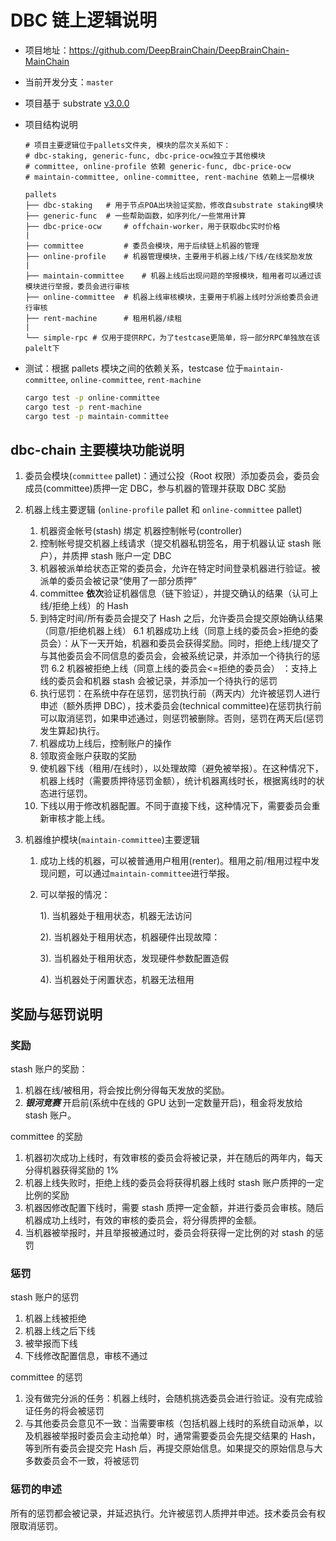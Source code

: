# DBC 链上逻辑说明

- 项目地址：https://github.com/DeepBrainChain/DeepBrainChain-MainChain
- 当前开发分支：`master`
- 项目基于 substrate [v3.0.0](https://github.com/paritytech/substrate/releases/tag/v3.0.0)

- 项目结构说明

  ```
  # 项目主要逻辑位于pallets文件夹, 模块的层次关系如下：
  # dbc-staking, generic-func, dbc-price-ocw独立于其他模块
  # committee, online-profile 依赖 generic-func, dbc-price-ocw
  # maintain-committee, online-committee, rent-machine 依赖上一层模块

  pallets
  ├── dbc-staking 	# 用于节点POA出块验证奖励，修改自substrate staking模块
  ├── generic-func 	# 一些帮助函数，如序列化/一些常用计算
  ├── dbc-price-ocw 	# offchain-worker，用于获取dbc实时价格
  |
  ├── committee 		# 委员会模块，用于后续链上机器的管理
  ├── online-profile 	# 机器管理模块，主要用于机器上线/下线/在线奖励发放
  |
  ├── maintain-committee 	# 机器上线后出现问题的举报模块，租用者可以通过该模块进行举报，委员会进行审核
  ├── online-committee 	# 机器上线审核模块，主要用于机器上线时分派给委员会进行审核
  ├── rent-machine 		# 租用机器/续租
  |
  └── simple-rpc # 仅用于提供RPC，为了testcase更简单，将一部分RPC单独放在该palelt下
  ```

- 测试：根据 pallets 模块之间的依赖关系，testcase 位于`maintain-committee`, `online-committee`, `rent-machine`

  ```bash
  cargo test -p online-committee
  cargo test -p rent-machine
  cargo test -p maintain-committee
  ```

## dbc-chain 主要模块功能说明

1. 委员会模块(`committee` pallet)：通过公投（Root 权限）添加委员会，委员会成员(committee)质押一定 DBC，参与机器的管理并获取 DBC 奖励

2. 机器上线主要逻辑 (`online-profile` pallet 和 `online-committee` pallet)
   1. 机器资金帐号(stash) 绑定 机器控制帐号(controller)
   2. 控制帐号提交机器上线请求（提交机器私钥签名，用于机器认证 stash 账户），并质押 stash 账户一定 DBC
   3. 机器被派单给状态正常的委员会，允许在特定时间登录机器进行验证。被派单的委员会被记录“使用了一部分质押”
   4. committee **依次**验证机器信息（链下验证），并提交确认的结果（认可上线/拒绝上线）的 Hash
   5. 到特定时间/所有委员会提交了 Hash 之后，允许委员会提交原始确认结果（同意/拒绝机器上线）
      6.1 机器成功上线（同意上线的委员会>拒绝的委员会）：从下一天开始，机器和委员会获得奖励。同时，拒绝上线/提交了与其他委员会不同信息的委员会，会被系统记录，并添加一个待执行的惩罚
      6.2 机器被拒绝上线（同意上线的委员会<=拒绝的委员会） ：支持上线的委员会和机器 stash 会被记录，并添加一个待执行的惩罚
   6. 执行惩罚：在系统中存在惩罚，惩罚执行前（两天内）允许被惩罚人进行申述（额外质押 DBC），技术委员会(technical committee)在惩罚执行前可以取消惩罚，如果申述通过，则惩罚被删除。否则，惩罚在两天后(惩罚发生算起)执行。
   7. 机器成功上线后，控制账户的操作
   8. 领取资金账户获取的奖励
   9. 使机器下线（租用/在线时），以处理故障（避免被举报）。在这种情况下，机器上线时（需要质押待惩罚金额），统计机器离线时长，根据离线时的状态进行惩罚。
   10. 下线以用于修改机器配置。不同于直接下线，这种情况下，需要委员会重新审核才能上线。
3. 机器维护模块(`maintain-committee`)主要逻辑

   1. 成功上线的机器，可以被普通用户租用(renter)。租用之前/租用过程中发现问题，可以通过`maintain-committee`进行举报。

   2. 可以举报的情况：

      1). 当机器处于租用状态，机器无法访问

      2). 当机器处于租用状态，机器硬件出现故障：

      3). 当机器处于租用状态，发现硬件参数配置造假

      4). 当机器处于闲置状态，机器无法租用

## 奖励与惩罚说明

### 奖励

stash 账户的奖励：

1. 机器在线/被租用，将会按比例分得每天发放的奖励。
2. **_银河竞赛_** 开启前(系统中在线的 GPU 达到一定数量开启)，租金将发放给 stash 账户。

committee 的奖励

1. 机器初次成功上线时，有效审核的委员会将被记录，并在随后的两年内，每天分得机器获得奖励的 1%
2. 机器上线失败时，拒绝上线的委员会将获得机器上线时 stash 账户质押的一定比例的奖励
3. 机器因修改配置下线时，需要 stash 质押一定金额，并进行委员会审核。随后机器成功上线时，有效的审核的委员会，将分得质押的金额。
4. 当机器被举报时，并且举报被通过时，委员会将获得一定比例的对 stash 的惩罚

### 惩罚

stash 账户的惩罚

1. 机器上线被拒绝
2. 机器上线之后下线
3. 被举报而下线
4. 下线修改配置信息，审核不通过

committee 的惩罚

1. 没有做完分派的任务：机器上线时，会随机挑选委员会进行验证。没有完成验证任务的将会被惩罚
2. 与其他委员会意见不一致：当需要审核（包括机器上线时的系统自动派单，以及机器被举报时委员会主动抢单）时，通常需要委员会先提交结果的 Hash，等到所有委员会提交完 Hash 后，再提交原始信息。如果提交的原始信息与大多数委员会不一致，将被惩罚

### 惩罚的申述

所有的惩罚都会被记录，并延迟执行。允许被惩罚人质押并申述。技术委员会有权限取消惩罚。
